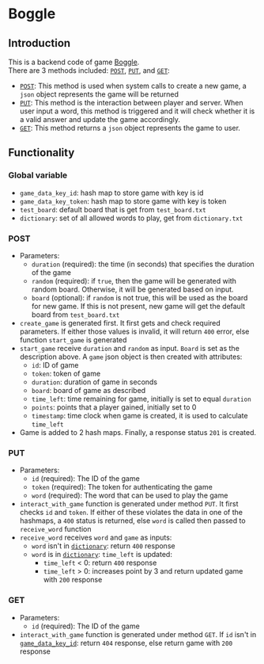 # Boggle

## Introduction

This is a backend code of game [Boggle](https://en.wikipedia.org/wiki/Boggle).<br/>
There are 3 methods included: [`POST`](#POST), [`PUT`](#PUT), and [`GET`](#GET):<br/>
- [`POST`](#POST): This method is used when system calls to create a new game, a `json`
object represents the game will be returned
- [`PUT`](#PUT): This method is the interaction between player and server.
When user input a word, this method is triggered and it will check whether it is
a valid answer and update the game accordingly.<br/>
- [`GET`](#GET): This method returns a `json` object represents the game to user.

## Functionality
### Global variable

- `game_data_key_id`: hash map to store game with key is id
- `game_data_key_token`: hash map to store game with key is token
- `test_board`: default board that is get from `test_board.txt`
- `dictionary`: set of all allowed words to play, get from `dictionary.txt`

### POST

- Parameters:
  + `duration` (required): the time (in seconds) that specifies the duration of
    the game
  + `random` (required): if `true`, then the game will be generated with random
    board.  Otherwise, it will be generated based on input.
  + `board` (optional): if `random` is not true, this will be used as the board
    for new game. If this is not present, new game will get the default board
    from `test_board.txt`
- `create_game` is generated first. It first gets
and check required parameters. If either those values is invalid, it will return
`400` error, else function `start_game` is generated
- `start_game` receive `duration` and `random` as input. `Board` is set as the
description above. A `game` json object is then created with attributes:
    + `id`: ID of game
    + `token`: token of game
    + `duration`: duration of game in seconds
    + `board`: board of game as described
    + `time_left`: time remaining for game, initially is set to equal `duration`
    + `points`: points that a player gained, initially set to 0
    + `timestamp`: time clock when game is created, it is used to calculate 
    `time_left`
- Game is added to 2 hash maps. Finally, a response status `201` is created. 

### PUT

- Parameters:
  + `id` (required): The ID of the game
  + `token` (required): The token for authenticating the game
  + `word` (required): The word that can be used to play the game
- `interact_with_game` function is generated under method `PUT`.
It first checks `id` and `token`. If either of these violates the data in one
of the hashmaps, a `400` status is returned, else `word` is called then passed
to `receive_word` function
- `receive_word` receives `word` and `game` as inputs:
    + `word` isn't in [`dictionary`](#dictionary): return `400` response
    + `word` is in [`dictionary`](#dictionary): `time_left` is updated:
        - `time_left` < 0: return `400` response
        - `time_left` > 0: increases point by 3 and return updated game with
        `200` response
        
### GET

- Parameters:
  + `id` (required): The ID of the game
- `interact_with_game` function is generated under method `GET`.
If `id` isn't in [`game_data_key_id`](#game_data_key_id): return `404` response,
else return game with `200` response
